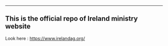 ---------------------------------------------------
This is the official repo of Ireland ministry website
---------------------------------------------------

Look here : https://www.irelandag.org/
